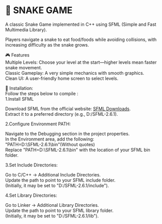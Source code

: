 # 🐍  SNAKE GAME<br>
A classic Snake Game implemented in C++ using SFML (Simple and Fast Multimedia Library).<br>

Players navigate a snake to eat food/foods while avoiding collisions, with increasing difficulty as the snake grows.<br>

🎮 Features<br>
Multiple Levels: Choose your level at the start—higher levels mean faster snake movement.<br>
Classic Gameplay: A very simple mechanics with smooth graphics.<br>
Clean UI: A user-friendly home screen to select levels.<br>

🚀 Installation:<br>
Follow the steps below to compile : <br>
1.Install SFML<br>

Download SFML from the official website: [SFML Downloads](https://www.sfml-dev.org/download.php).<br>
Extract it to a preferred directory (e.g., D:/SFML-2.6.1).<br>

2.Configure Environment PATH:<br>

Navigate to the Debugging section in the project properties.<br>
In the Environment area, add the following:<br>
"PATH=D:\SFML-2.6.1\bin"(Without quotes)<br>
Replace "PATH=D:\SFML-2.6.1\bin" with the location of your SFML bin folder.<br>

3.Set Include Directories:<br>

Go to C/C++ → Additional Include Directories.<br>
Update the path to point to your SFML include folder.<br>
(Initially, it may be set to "D:/SFML-2.6.1/include").<br>

4.Set Library Directories:<br>

Go to Linker → Additional Library Directories.<br>
Update the path to point to your SFML library folder.<br>
(Initially, it may be set to "D:/SFML-2.6.1/lib").<br>
